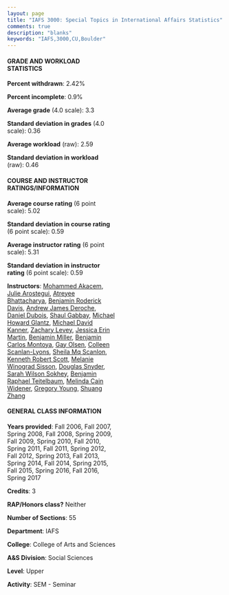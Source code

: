 ```yaml
---
layout: page
title: "IAFS 3000: Special Topics in International Affairs Statistics"
comments: true
description: "blanks"
keywords: "IAFS,3000,CU,Boulder"
---
```

<head>
<script src="https://ajax.googleapis.com/ajax/libs/jquery/2.1.3/jquery.min.js"></script>
<script src="https://dl.dropboxusercontent.com/s/pc42nxpaw1ea4o9/highcharts.js?dl=0"></script>
<!-- <script src="../assets/js/highcharts.js"></script> -->
<style type="text/css">@font-face {
	font-family: "Bebas Neue";
	src: url(https://www.filehosting.org/file/details/544349/BebasNeue Regular.otf) format("opentype");
	}
	h1.Bebas { 
		font-family: "Bebas Neue", Verdana, Tahoma;
	}
</style>
</head>
<body>
	<div id="container" style="float: right; width: 45%; height: 88%; margin-left: 2.5%; margin-right: 2.5%;"></div>
	<script language="JavaScript">
		$(document).ready(function() {
		var chart = {type: 'column'};
		var title = {text: 'Grade Distribution'};
		var xAxis = {categories: ['A','B','C','D','F'],crosshair: true};
		var yAxis = {min: 0,title: {text: 'Percentage'}};
		var tooltip = {headerFormat: '<center><b><span style="font-size:20px">{point.key}</span></b></center>',
		               pointFormat: '<td style="padding:0"><b>{point.y:.1f}%</b></td>',
		               footerFormat: '</table>',shared: true,useHTML: true};
		var plotOptions = {column: {pointPadding: 0.0,borderWidth: 0}};  
		var credits = {enabled: false};var series= [{name: 'Percent',data: [51.27,36.35,9.11,1.76,1.51,]}];
		var json = {};
		json.chart = chart;
		json.title = title;
		json.tooltip = tooltip;
		json.xAxis = xAxis;
		json.yAxis = yAxis;  
		json.series = series;
		json.plotOptions = plotOptions;  
		json.credits = credits;
		$('#container').highcharts(json);
	});
	</script>
</body>
			   
#### GRADE AND WORKLOAD STATISTICS

**Percent withdrawn**: 2.42%

**Percent incomplete**: 0.9%

**Average grade** (4.0 scale): 3.3

**Standard deviation in grades** (4.0 scale): 0.36

**Average workload** (raw): 2.59

**Standard deviation in workload** (raw): 0.46

#### COURSE AND INSTRUCTOR RATINGS/INFORMATION

**Average course rating** (6 point scale): 5.02

**Standard deviation in course rating** (6 point scale): 0.59

**Average instructor rating** (6 point scale): 5.31

**Standard deviation in instructor rating** (6 point scale): 0.59

**Instructors**: <a href='../../instructors/Mohammed_Akacem'>Mohammed Akacem</a>, <a href='../../instructors/Julie_Arostegui'>Julie Arostegui</a>, <a href='../../instructors/Atreyee_Bhattacharya'>Atreyee Bhattacharya</a>, <a href='../../instructors/Benjamin_Roderick_Davis'>Benjamin Roderick Davis</a>, <a href='../../instructors/Andrew_James_Deroche'>Andrew James Deroche</a>, <a href='../../instructors/Daniel_Dubois'>Daniel Dubois</a>, <a href='../../instructors/Shaul_Gabbay'>Shaul Gabbay</a>, <a href='../../instructors/Michael_Howard_Glantz'>Michael Howard Glantz</a>, <a href='../../instructors/Michael_David_Kanner'>Michael David Kanner</a>, <a href='../../instructors/Zachary_Levey'>Zachary Levey</a>, <a href='../../instructors/Jessica_Erin_Martin'>Jessica Erin Martin</a>, <a href='../../instructors/Benjamin_Miller'>Benjamin Miller</a>, <a href='../../instructors/Benjamin_Carlos_Montoya'>Benjamin Carlos Montoya</a>, <a href='../../instructors/Gay_Olsen'>Gay Olsen</a>, <a href='../../instructors/Colleen_Scanlan-Lyons'>Colleen Scanlan-Lyons</a>, <a href='../../instructors/Sheila_Mq_Scanlon'>Sheila Mq Scanlon</a>, <a href='../../instructors/Kenneth_Robert_Scott'>Kenneth Robert Scott</a>, <a href='../../instructors/Melanie_Winograd_Sisson'>Melanie Winograd Sisson</a>, <a href='../../instructors/Douglas_Snyder'>Douglas Snyder</a>, <a href='../../instructors/Sarah_Wilson_Sokhey'>Sarah Wilson Sokhey</a>, <a href='../../instructors/Benjamin_Raphael_Teitelbaum'>Benjamin Raphael Teitelbaum</a>, <a href='../../instructors/Melinda_Cain_Widener'>Melinda Cain Widener</a>, <a href='../../instructors/Gregory_Young'>Gregory Young</a>, <a href='../../instructors/Shuang_Zhang'>Shuang Zhang</a>

#### GENERAL CLASS INFORMATION

**Years provided**: Fall 2006, Fall 2007, Spring 2008, Fall 2008, Spring 2009, Fall 2009, Spring 2010, Fall 2010, Spring 2011, Fall 2011, Spring 2012, Fall 2012, Spring 2013, Fall 2013, Spring 2014, Fall 2014, Spring 2015, Fall 2015, Spring 2016, Fall 2016, Spring 2017

**Credits**: 3

**RAP/Honors class?** Neither

**Number of Sections**: 55

**Department**: IAFS

**College**: College of Arts and Sciences

**A&S Division**: Social Sciences

**Level**: Upper

**Activity**: SEM - Seminar
